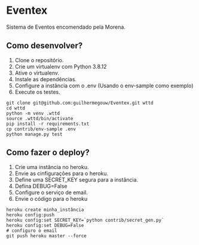 # Eventex

Sistema de Eventos encomendado pela Morena.

## Como desenvolver?

1. Clone o repositório.
2. Crie um virtualenv com Python 3.8.12
3. Ative o virtualenv.
4. Instale as dependências.
5. Configure a instância com o .env (Usando o env-sample como exemplo)
6. Execute os testes.

```console
git clone git@github.com:guilhermegouw/Eventex.git wttd
cd wttd
python -m venv .wttd
source .wttd/bin/activate
pip install -r requirements.txt
cp contrib/env-sample .env
python manage.py test
```
## Como fazer o deploy?

1. Crie uma instância no heroku.
2. Envie as cinfigurações para o heroku.
3. Define uma SECRET_KEY segura para a instância.
4. Defina DEBUG=False
5. Configure o serviço de email.
6. Envie o código para o heroku

```console
heroku create minha_instância
heroku config:push
heroku config:set SECRET_KEY=`python contrib/secret_gen.py`
heroku config:set DEBUG=False
# configuro o email
git push heroku master --force
```